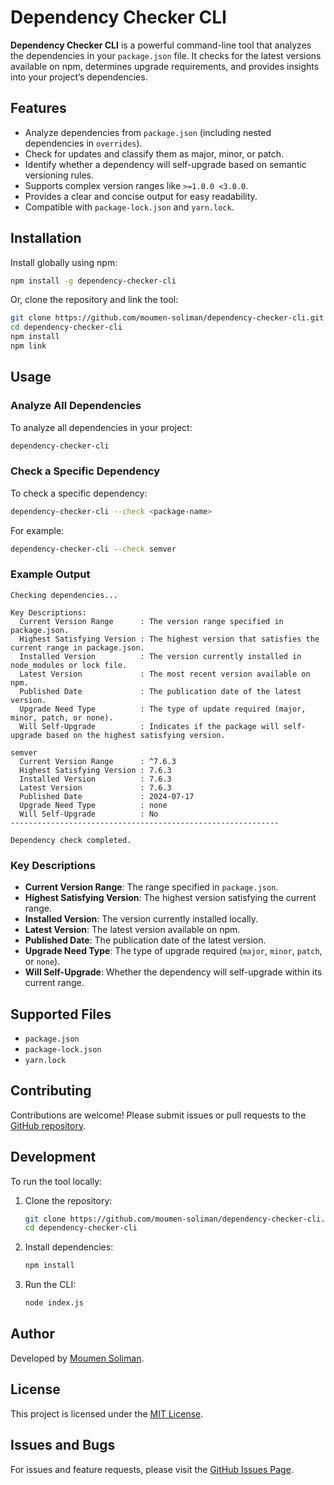 
# Dependency Checker CLI

**Dependency Checker CLI** is a powerful command-line tool that analyzes the dependencies in your `package.json` file. It checks for the latest versions available on npm, determines upgrade requirements, and provides insights into your project’s dependencies.

## Features

- Analyze dependencies from `package.json` (including nested dependencies in `overrides`).
- Check for updates and classify them as major, minor, or patch.
- Identify whether a dependency will self-upgrade based on semantic versioning rules.
- Supports complex version ranges like `>=1.0.0 <3.0.0`.
- Provides a clear and concise output for easy readability.
- Compatible with `package-lock.json` and `yarn.lock`.

## Installation

Install globally using npm:

```bash
npm install -g dependency-checker-cli
```

Or, clone the repository and link the tool:

```bash
git clone https://github.com/moumen-soliman/dependency-checker-cli.git
cd dependency-checker-cli
npm install
npm link
```

## Usage

### Analyze All Dependencies

To analyze all dependencies in your project:

```bash
dependency-checker-cli
```

### Check a Specific Dependency

To check a specific dependency:

```bash
dependency-checker-cli --check <package-name>
```

For example:

```bash
dependency-checker-cli --check semver
```

### Example Output

```plaintext
Checking dependencies...

Key Descriptions:
  Current Version Range      : The version range specified in package.json.
  Highest Satisfying Version : The highest version that satisfies the current range in package.json.
  Installed Version          : The version currently installed in node_modules or lock file.
  Latest Version             : The most recent version available on npm.
  Published Date             : The publication date of the latest version.
  Upgrade Need Type          : The type of update required (major, minor, patch, or none).
  Will Self-Upgrade          : Indicates if the package will self-upgrade based on the highest satisfying version.

semver
  Current Version Range      : ^7.6.3
  Highest Satisfying Version : 7.6.3
  Installed Version          : 7.6.3
  Latest Version             : 7.6.3
  Published Date             : 2024-07-17
  Upgrade Need Type          : none
  Will Self-Upgrade          : No
------------------------------------------------------------

Dependency check completed.
```

### Key Descriptions
- **Current Version Range**: The range specified in `package.json`.
- **Highest Satisfying Version**: The highest version satisfying the current range.
- **Installed Version**: The version currently installed locally.
- **Latest Version**: The latest version available on npm.
- **Published Date**: The publication date of the latest version.
- **Upgrade Need Type**: The type of upgrade required (`major`, `minor`, `patch`, or `none`).
- **Will Self-Upgrade**: Whether the dependency will self-upgrade within its current range.

## Supported Files

- `package.json`
- `package-lock.json`
- `yarn.lock`

## Contributing

Contributions are welcome! Please submit issues or pull requests to the [GitHub repository](https://github.com/moumen-soliman/dependency-checker-cli).

## Development

To run the tool locally:

1. Clone the repository:

   ```bash
   git clone https://github.com/moumen-soliman/dependency-checker-cli.git
   cd dependency-checker-cli
   ```

2. Install dependencies:

   ```bash
   npm install
   ```

3. Run the CLI:

   ```bash
   node index.js
   ```

## Author

Developed by [Moumen Soliman](https://github.com/moumen-soliman).

## License

This project is licensed under the [MIT License](https://opensource.org/licenses/MIT).

## Issues and Bugs

For issues and feature requests, please visit the [GitHub Issues Page](https://github.com/moumen-soliman/dependency-checker-cli/issues).
